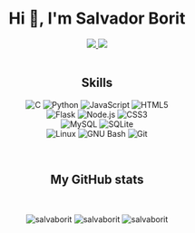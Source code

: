 <h1 align="center">Hi 👋, I'm Salvador Borit</h1>

<div align='center'>
  <a href="https://www.linkedin.com/in/salvadorborit/"> <img src="https://img.shields.io/static/v1?style=for-the-badge&message=LinkedIn&color=0A66C2&logo=LinkedIn&logoColor=FFFFFF&label=" />
  </a>
  <a href="mailto:salvaborit@gmail.com"> <img src="https://img.shields.io/static/v1?style=for-the-badge&message=Email&color=EA4335&logo=Gmail&logoColor=FFFFFF&label=" />
  </a>
</div>
<br>

<h2 align="center"> Skills </h2>

<div align="center">

![C](https://img.shields.io/static/v1?style=for-the-badge&message=C&color=222222&logo=C&logoColor=A8B9CC&label=)
![Python](https://img.shields.io/static/v1?style=for-the-badge&message=Python&color=3776AB&logo=Python&logoColor=FFFFFF&label=)
![JavaScript](https://img.shields.io/static/v1?style=for-the-badge&message=JavaScript&color=222222&logo=JavaScript&logoColor=F7DF1E&label=)
![HTML5](https://img.shields.io/static/v1?style=for-the-badge&message=HTML5&color=E34F26&logo=HTML5&logoColor=FFFFFF&label=)
<br>
![Flask](https://img.shields.io/static/v1?style=for-the-badge&message=Flask&color=000000&logo=Flask&logoColor=FFFFFF&label=)
![Node.js](https://img.shields.io/static/v1?style=for-the-badge&message=Node.js&color=339933&logo=Node.js&logoColor=FFFFFF&label=)
![CSS3](https://img.shields.io/static/v1?style=for-the-badge&message=CSS3&color=1572B6&logo=CSS3&logoColor=FFFFFF&label=)
<br>
![MySQL](https://img.shields.io/static/v1?style=for-the-badge&message=MySQL&color=4479A1&logo=MySQL&logoColor=FFFFFF&label=)
![SQLite](https://img.shields.io/static/v1?style=for-the-badge&message=SQLite&color=003B57&logo=SQLite&logoColor=FFFFFF&label=)
<br>
![Linux](https://img.shields.io/static/v1?style=for-the-badge&message=Linux&color=222222&logo=Linux&logoColor=FCC624&label=)
![GNU Bash](https://img.shields.io/static/v1?style=for-the-badge&message=GNU+Bash&color=4EAA25&logo=GNU+Bash&logoColor=FFFFFF&label=)
![Git](https://img.shields.io/static/v1?style=for-the-badge&message=Git&color=F05032&logo=Git&logoColor=FFFFFF&label=)

</div>

<br>

<h2 align="center"> My GitHub stats </h2>
 <br>
<p align="center">
 <img src="https://github-readme-stats.vercel.app/api?username=salvaborit&show_icons=true&count_private=true&theme=darcula&hide_title=true&hide_border=true&hide=issues,contribs&bg_color=00000000"  alt="salvaborit" />
 <img src="https://github-readme-stats.vercel.app/api/top-langs/?username=salvaborit&layout=compact&hide_border=true&theme=darcula&hide_title=true&bg_color=00000000&langs_count=6&hide=jupyter%20notebook,tex,m,css,php" alt="salvaborit" />
 <img src="https://github-readme-streak-stats.herokuapp.com?user=salvaborit&theme=darcula&hide_border=true&background=FFFFFF00" alt="salvaborit" />
 <br>
 <br>
</p>
